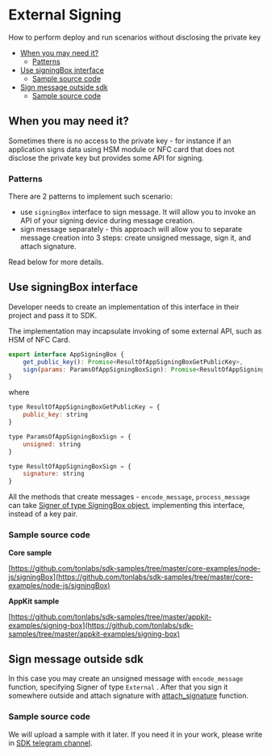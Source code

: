 # External Signing

How to perform deploy and run scenarios without disclosing the private key

* [When you may need it?](external_signing.md#when-you-may-need-it)
  * [Patterns](external_signing.md#patterns)
* [Use signingBox interface](external_signing.md#use-signingbox-interface)
  * [Sample source code](external_signing.md#sample-source-code)
* [Sign message outside sdk](external_signing.md#sign-message-outside-sdk)
  * [Sample source code](external_signing.md#sample-source-code-1)

## When you may need it?

Sometimes there is no access to the private key - for instance if an application signs data using HSM module or NFC card that does not disclose the private key but provides some API for signing.

### Patterns

There are 2 patterns to implement such scenario:

* use `signingBox` interface to sign message. It will allow you to invoke an API of your signing device during message creation.
* sign message separately - this approach will allow you to separate message creation into 3 steps: create unsigned message, sign it, and attach signature.

Read below for more details.

## Use signingBox interface

Developer needs to create an implementation of this interface in their project and pass it to SDK.

The implementation may incapsulate invoking of some external API, such as HSM of NFC Card.

```javascript
export interface AppSigningBox {
    get_public_key(): Promise<ResultOfAppSigningBoxGetPublicKey>,
    sign(params: ParamsOfAppSigningBoxSign): Promise<ResultOfAppSigningBoxSign>,
}
```

where

```javascript
type ResultOfAppSigningBoxGetPublicKey = {
    public_key: string
}

type ParamsOfAppSigningBoxSign = {
    unsigned: string
}

type ResultOfAppSigningBoxSign = {
    signature: string
}
```

All the methods that create messages - `encode_message`, `process_message` can take [Signer of type SigningBox object](../../reference/types-and-methods/mod_abi.md#signer), implementing this interface, instead of a key pair.

### Sample source code

**Core sample**

[https://github.com/tonlabs/sdk-samples/tree/master/core-examples/node-js/signingBox](https://github.com/tonlabs/sdk-samples/tree/master/core-examples/node-js/signingBox)

**AppKit sample**

[https://github.com/tonlabs/sdk-samples/tree/master/appkit-examples/signing-box](https://github.com/tonlabs/sdk-samples/tree/master/appkit-examples/signing-box)

## Sign message outside sdk

In this case you may create an unsigned message with `encode_message` function, specifying Signer of type `External` . After that you sign it somewhere outside and attach signature with [attach_signature](../../reference/types-and-methods/mod_abi.md#attach_signature) function.

### Sample source code

We will upload a sample with it later. If you need it in your work, please write in [SDK telegram channel](https://t.me/ton_sdk).
